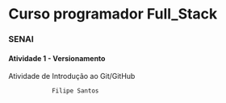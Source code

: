 # Curso programador Full_Stack
### SENAI
####  Atividade 1 - Versionamento

Atividade de Introdução ao Git/GitHub


                Filipe Santos
